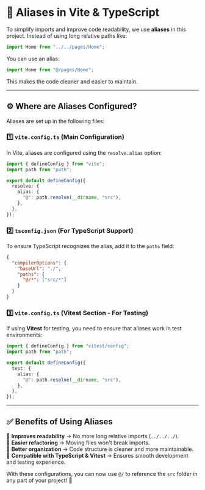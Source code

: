# 🔗 Aliases in Vite & TypeScript

To simplify imports and improve code readability, we use **aliases** in this project. Instead of using long relative paths like:

```ts
import Home from "../../pages/Home";
```

You can use an alias:

```ts
import Home from "@/pages/Home";
```

This makes the code cleaner and easier to maintain.

---

## ⚙️ **Where are Aliases Configured?**

Aliases are set up in the following files:

### **1️⃣ `vite.config.ts` (Main Configuration)**

In Vite, aliases are configured using the `resolve.alias` option:

```ts
import { defineConfig } from "vite";
import path from "path";

export default defineConfig({
  resolve: {
    alias: {
      "@": path.resolve(__dirname, "src"),
    },
  },
});
```

### **2️⃣ `tsconfig.json` (For TypeScript Support)**

To ensure TypeScript recognizes the alias, add it to the `paths` field:

```json
{
  "compilerOptions": {
    "baseUrl": "./",
    "paths": {
      "@/*": ["src/*"]
    }
  }
}
```

### **3️⃣ `vite.config.ts` (Vitest Section - For Testing)**

If using **Vitest** for testing, you need to ensure that aliases work in test environments:

```ts
import { defineConfig } from "vitest/config";
import path from "path";

export default defineConfig({
  test: {
    alias: {
      "@": path.resolve(__dirname, "src"),
    },
  },
});
```

---

## ✅ **Benefits of Using Aliases**

🔹 **Improves readability** → No more long relative imports (`../../../`).  
🔹 **Easier refactoring** → Moving files won't break imports.  
🔹 **Better organization** → Code structure is cleaner and more maintainable.  
🔹 **Compatible with TypeScript & Vitest** → Ensures smooth development and testing experience.

With these configurations, you can now use `@/` to reference the `src` folder in any part of your project! 🚀
